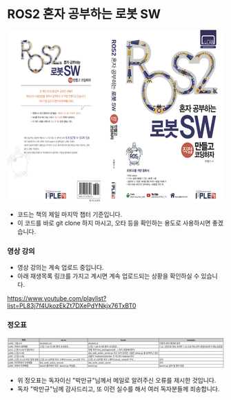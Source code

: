 # ROS2 혼자 공부하는 로봇 SW

<img src="./img/book.png" width="600" height="400"></img>

* 코드는 책의 제일 마지막 챕터 기준입니다.
* 이 코드를 바로 git clone 하지 마시고, 오타 등을 확인하는 용도로 사용하시면 좋겠습니다.

### 영상 강의
* 영상 강의는 계속 업로드 중입니다.
* 아래 재생목록 링크를 가지고 계시면 계속 업로드되는 상황을 확인하실 수 있습니다.

https://www.youtube.com/playlist?list=PL83j7f4UkozEkZt7DXePdYNkjx76TxBT0

### 정오표 

<img src="./img/image.png"></img>

* 위 정오표는 독자이신 "박만규"님께서 메일로 알려주신 오류를 제시한 것입니다.
* 독자 "박만규"님께 감사드리고, 또 이런 실수를 해서 여러 독자분들께 죄송합니다. 